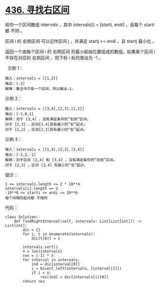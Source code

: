 # [436. 寻找右区间](https://leetcode.cn/problems/find-right-interval/)

给你一个区间数组 intervals ，其中 intervals[i] = [starti, endi] ，且每个 starti 都 不同 。

区间 i 的 右侧区间 可以记作区间 j ，并满足 startj >= endi ，且 startj 最小化 。

返回一个由每个区间 i 的 右侧区间 的最小起始位置组成的数组。如果某个区间 i 不存在对应的 右侧区间 ，则下标 i 处的值设为 -1 。

 
示例 1：
```
输入：intervals = [[1,2]]
输出：[-1]
解释：集合中只有一个区间，所以输出-1。
```
示例 2：
```
输入：intervals = [[3,4],[2,3],[1,2]]
输出：[-1,0,1]
解释：对于 [3,4] ，没有满足条件的“右侧”区间。
对于 [2,3] ，区间[3,4]具有最小的“右”起点;
对于 [1,2] ，区间[2,3]具有最小的“右”起点。
```
示例 3：
```
输入：intervals = [[1,4],[2,3],[3,4]]
输出：[-1,2,-1]
解释：对于区间 [1,4] 和 [3,4] ，没有满足条件的“右侧”区间。
对于 [2,3] ，区间 [3,4] 有最小的“右”起点。
```

提示：
```
1 <= intervals.length <= 2 * 10**4
intervals[i].length == 2
-10**6 <= starti <= endi <= 10**6
每个间隔的起点都 不相同
```

代码：
```python3
class Solution:
    def findRightInterval(self, intervals: List[List[int]]) -> List[int]:
        dic = {}
        for i, t in enumerate(intervals):
            dic[t[0]] = i
        
        intervals.sort()
        n = len(intervals)
        res = [-1] * n
        for interval in intervals:
            ind = dic[interval[0]]
            i = bisect_left(intervals, [interval[1]])
            if i < n:
                res[ind] = dic[intervals[i][0]]
        return res
```